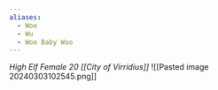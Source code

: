 ```yaml
---
aliases:
  - Woo
  - Wu
  - Woo Baby Woo
---
```

*High Elf Female 20 [[City of Virridius]]*
![[Pasted image 20240303102545.png]]